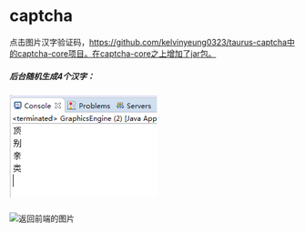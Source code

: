 
# captcha
点击图片汉字验证码，https://github.com/kelvinyeung0323/taurus-captcha中的captcha-core项目。在captcha-core之上增加了jar包。

##### 后台随机生成4个汉字：
![console](https://github.com/YuyaoYan/captcha/raw/master/readmeImg/console.jpg)

##### 
![返回前端的图片](https://github.com/YuyaoYan/captcha/raw/master/readmeImg/result.jpg)

